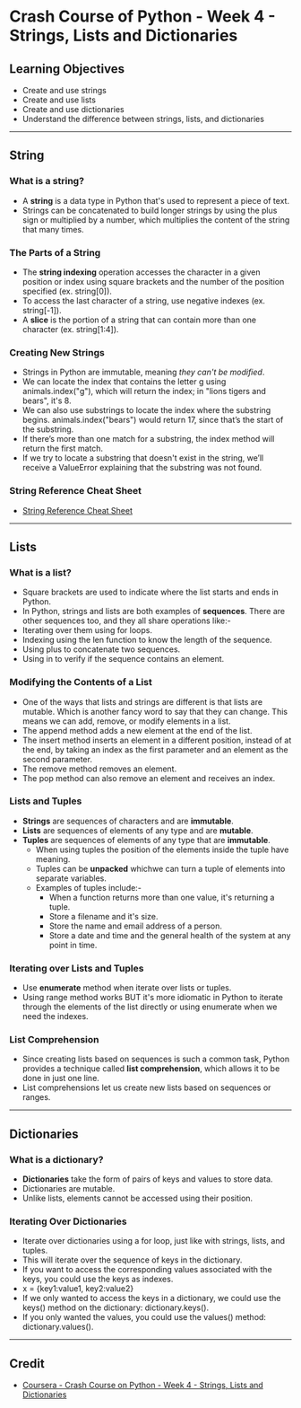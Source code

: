 # Crash Course of Python - Week 4 - Strings, Lists and Dictionaries

## Learning Objectives
* Create and use strings
* Create and use lists
* Create and use dictionaries
* Understand the difference between strings, lists, and dictionaries

---

## String
### What is a string?
* A **string** is a data type in Python that's used to represent a piece of text.
* Strings can be concatenated to build longer strings by using the plus sign or multiplied by a number, which multiplies the content of the string that many times.

### The Parts of a String
* The **string indexing** operation accesses the character in a given position or index using square brackets and the number of the position specified (ex. string[0]).
* To access the last character of a string, use negative indexes (ex. string[-1]).
* A **slice** is the portion of a string that can contain more than one character (ex. string[1:4]).

### Creating New Strings
* Strings in Python are immutable, meaning _they can't be modified_.
* We can locate the index that contains the letter g using animals.index("g"), which will return the index; in "lions tigers and bears", it's 8. 
* We can also use substrings to locate the index where the substring begins. animals.index("bears") would return 17, since that’s the start of the substring. 
* If there’s more than one match for a substring, the index method will return the first match. 
* If we try to locate a substring that doesn't exist in the string, we’ll receive a ValueError explaining that the substring was not found.

### String Reference Cheat Sheet
* [String Reference Cheat Sheet](https://github.com/allistairlee/Google-IT-Automation-with-Python-Professional-Certificate/blob/master/Course%201%20-%20Crash%20Course%20on%20Python/Week%204%20-%20Strings%2C%20Lists%20and%20Dictionaries/String%20Reference%20Cheat%20Sheet.md)

---

## Lists
### What is a list?
* Square brackets are used to indicate where the list starts and ends in Python.
* In Python, strings and lists are both examples of **sequences**. There are other sequences too, and they all share operations like:-
 * Iterating over them using for loops.
 * Indexing using the len function to know the length of the sequence.
 * Using plus to concatenate two sequences.
 * Using in to verify if the sequence contains an element.

### Modifying the Contents of a List
* One of the ways that lists and strings are different is that lists are mutable. Which is another fancy word to say that they can change. This means we can add, remove, or modify elements in a list.
 * The append method adds a new element at the end of the list. 
 * The insert method inserts an element in a different position, instead of at the end, by taking an index as the first parameter and an element as the second parameter.
 * The remove method removes an element.
 * The pop method can also remove an element and receives an index.

### Lists and Tuples
* **Strings** are sequences of characters and are **immutable**.
* **Lists** are sequences of elements of any type and are **mutable**.
* **Tuples** are sequences of elements of any type that are **immutable**.
  * When using tuples the position of the elements inside the tuple have meaning.
  * Tuples can be **unpacked** whichwe can turn a tuple of elements into separate variables. 
  * Examples of tuples include:-
    * When a function returns more than one value, it's returning a tuple.
    * Store a filename and it's size.
    * Store the name and email address of a person.
    * Store a date and time and the general health of the system at any point in time.

### Iterating over Lists and Tuples
* Use **enumerate** method when iterate over lists or tuples.
* Using range method works BUT it's more idiomatic in Python to iterate through the elements of the list directly or using enumerate when we need the indexes.

### List Comprehension
* Since creating lists based on sequences is such a common task, Python provides a technique called **list comprehension**, which allows it to be done in just one line.
* List comprehensions let us create new lists based on sequences or ranges.

---

## Dictionaries
### What is a dictionary?
* **Dictionaries** take the form of pairs of keys and values to store data.
 * Dictionaries are mutable.
 * Unlike lists, elements cannot be accessed using their position.
 
### Iterating Over Dictionaries
* Iterate over dictionaries using a for loop, just like with strings, lists, and tuples.
 * This will iterate over the sequence of keys in the dictionary. 
* If you want to access the corresponding values associated with the keys, you could use the keys as indexes. 
 * x = {key1:value1, key2:value2}
* If we only wanted to access the keys in a dictionary, we could use the keys() method on the dictionary: dictionary.keys(). 
* If you only wanted the values, you could use the values() method: dictionary.values().

---

## Credit
* [Coursera - Crash Course on Python - Week 4 - Strings, Lists and Dictionaries](https://www.coursera.org/learn/python-crash-course/home/week/4)
